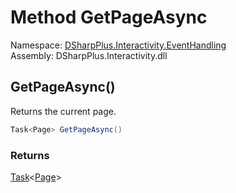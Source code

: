 # Method GetPageAsync

Namespace: [DSharpPlus.Interactivity.EventHandling](DSharpPlus.Interactivity.EventHandling.md)  
Assembly: DSharpPlus.Interactivity.dll

## <a id="DSharpPlus_Interactivity_EventHandling_IPaginationRequest_GetPageAsync"></a>GetPageAsync\(\)

Returns the current page.

```csharp
Task<Page> GetPageAsync()
```

### Returns

[Task](https://learn.microsoft.com/dotnet/api/system.threading.tasks.task\-1)<[Page](DSharpPlus.Interactivity.Page.md)\>

